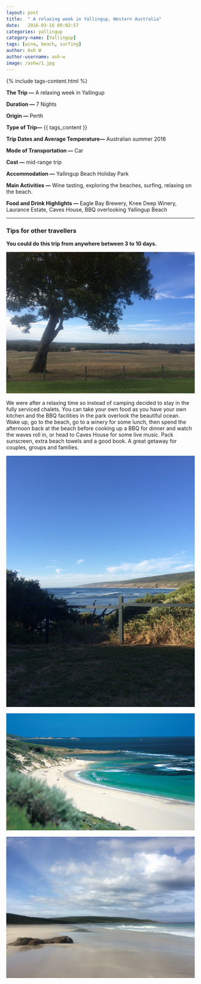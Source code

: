 ```yaml
---
layout: post
title:  " A relaxing week in Yallingup, Western Australia"
date:   2016-03-16 09:02:57
categories: yallingup
category-name: [Yallingup]
tags: [wine, beach, surfing]
author: Ash W
author-username: ash-w
image: /ashw/1.jpg
---
```


{% include tags-content.html %}

**The Trip &mdash;** A relaxing week in Yallingup

**Duration &mdash;** 7 Nights

**Origin &mdash;** Perth

**Type of Trip&mdash;** {{ tags_content }}

**Trip Dates and Average Temperature&mdash;** Australian summer 2016

**Mode of Transportation &mdash;** Car

**Cost &mdash;** mid-range trip

**Accommodation &mdash;** Yallingup Beach Holiday Park

**Main Activities &mdash;** Wine tasting, exploring the beaches, surfing, relaxing on the beach.

**Food and Drink Highlights &mdash;** Eagle Bay Brewery, Knee Deep Winery, Laurance Estate, Caves House, BBQ overlooking Yallingup Beach

<hr />

### Tips for other travellers

**You could do this trip from anywhere between 3 to 10 days.**

![Ash in Yallingup](/img/ashw/2.jpg)

We were after a relaxing time so instead of camping decided to stay in the fully serviced chalets. You can take your own food as you have your own kitchen and the BBQ facilities in the park overlook the beautiful ocean. Wake up, go to the beach, go to a winery for some lunch, then spend the afternoon back at the beach before cooking up a BBQ for dinner and watch the waves roll in, or head to Caves House for some live music. Pack sunscreen, extra beach towels and a good book. A great getaway for couples, groups and families.

![Ash in Yallingup](/img/ashw/3.jpg)

![Ash in Yallingup](/img/ashw/4.jpg)

![Ash in Yallingup](/img/ashw/6.jpg)

